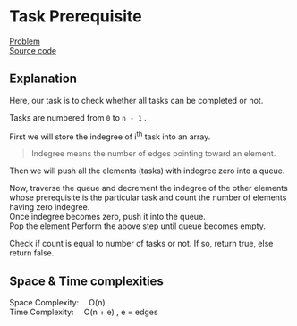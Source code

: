 # Task Prerequisite

[Problem](https://github.com/dscnsec/DSC-NSEC-Algorithms/blob/master/9.%20Graph/task_prerequisite/task_prerequisite.md)  
[Source code](https://github.com/dscnsec/DSC-NSEC-Algorithms/blob/master/9.%20Graph/task_prerequisite/%5BCPP%5Dtask_prerequisite_csubhradipta.cpp)

## Explanation

Here, our task is to check whether all tasks can be completed or not.  

Tasks are numbered from `0` to `n - 1` .

First we will store the indegree of i<sup>th</sup> task into an array.

>Indegree means the number of edges pointing toward an element.

Then we will push all the elements (tasks) with indegree zero into a queue.

Now, traverse the queue and decrement the indegree of the other elements whose prerequisite is the particular task and count the number of elements having zero  indegree.   
Once indegree becomes zero, push it into the queue.  
Pop the element
Perform the above step until queue becomes empty.  

Check if count is equal to number of tasks or not. If so, return true, else return false.
 
## Space & Time complexities

Space Complexity:  O(n)  
Time Complexity:  O(n + e) , e = edges